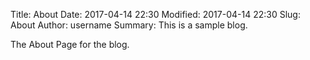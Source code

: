 Title: About
Date: 2017-04-14 22:30
Modified: 2017-04-14 22:30
Slug: About
Author: username
Summary: This is a sample blog.


The About Page for the blog.